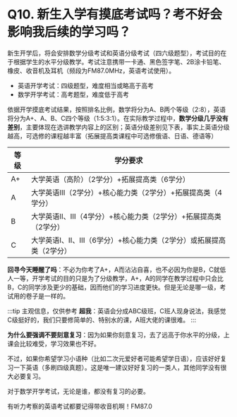 # Q10. 新生入学有摸底考试吗？考不好会影响我后续的学习吗？

新生开学后，将会安排数学分级考试和英语分级考试（四六级题型），考试目的在于根据学生的水平分级教学。考试注意携带一卡通、黑色签字笔、2B涂卡铅笔、橡皮、收音机及耳机（频段为FM87.0MHz，英语考试使用）。

 - 英语开学考试：四级题型，难度相当或略高于高考
 - 数学开学考试：高考题型，难度低于高考

依据开学摸底考试结果，按照排名比例，数学将分为A、B两个等级（2:8），英语将分为A+、A、B、C四个等级（1:5:3:1）。在实际教学过程中，**数学分级几乎没有差别**，主要体现在选讲教学内容上的区别；英语分级差别见下表，事实上英语分级越高，可选修的课程越丰富（拓展提高类课程中可选修俄语、日语、德语等）

| 等级 | 学分要求                                                          |
| ---- | ----------------------------------------------------------------- |
| A+   | 大学英语（高阶）（2学分）+拓展提高类（6学分）                     |
| A    | 大学英语Ⅲ（2学分）+核心能力类（2学分）+拓展提高类（4学分）        |
| B    | 大学英语Ⅱ、Ⅲ（4学分）+核心能力类（2学分）+拓展提高类（2学分）     |
| C    | 大学英语Ⅰ、Ⅱ、Ⅲ（6学分）+核心能力类（2学分）或拓展提高类（2学分） |

**回寻今天睡醒了吗**：不必为你考了A+，A而沾沾自喜，也不必因为你是B，C就低人一等，开学考试的目的只是为了分级教学，A+，A的同学在教学过程中只会比B，C的同学涉及更少的基础，因而他们的学习进度更快。但是无论是哪一级，考试用的卷子是一样的。

:::tip 主观信息，仅供参考
**超我**：英语会分成ABC级班，C班人现身说法，我感觉C级挺好的，我们只要修简单的、特别水的课，A班大佬的课很难。
:::

**为什么要强调不要刻意复习**：因为如果你刻意复习，去了远高于你水平的分级，上课会比较难受，学习效果也不好。

不过，如果你希望学习小语种（比如二次元爱好者可能希望学日语），应该好好复习一下英语（多刷四级真题）。这是唯一建议好好复习的一类人，其他同学没有很大必要复习。

对于数学开学考试，无论是谁，都没有复习的必要。

有听力考察的英语考试都要记得带收音机啊！FM87.0